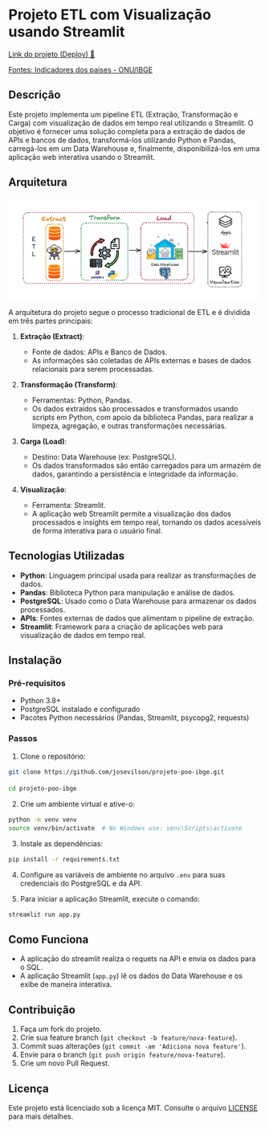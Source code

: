 
# Projeto ETL com Visualização usando Streamlit

[Link do projeto (Deploy) 🚀](https://projeto-poo-ibge-mrfvjqdbvkec5dbz8u3ihx.streamlit.app/)


[Fontes: Indicadores dos paises - ONU/IBGE](https://servicodados.ibge.gov.br/api/docs/paises)

## Descrição

Este projeto implementa um pipeline ETL (Extração, Transformação e Carga) com visualização de dados em tempo real utilizando o Streamlit. O objetivo é fornecer uma solução completa para a extração de dados de APIs e bancos de dados, transformá-los utilizando Python e Pandas, carregá-los em um Data Warehouse e, finalmente, disponibilizá-los em uma aplicação web interativa usando o Streamlit.

## Arquitetura

![Arquitetura do projeto](img/arquitetura.png)

A arquitetura do projeto segue o processo tradicional de ETL e é dividida em três partes principais:

1. **Extração (Extract)**:
   - Fonte de dados: APIs e Banco de Dados.
   - As informações são coletadas de APIs externas e bases de dados relacionais para serem processadas.
   
2. **Transformação (Transform)**:
   - Ferramentas: Python, Pandas.
   - Os dados extraídos são processados e transformados usando scripts em Python, com apoio da biblioteca Pandas, para realizar a limpeza, agregação, e outras transformações necessárias.
   
3. **Carga (Load)**:
   - Destino: Data Warehouse (ex: PostgreSQL).
   - Os dados transformados são então carregados para um armazém de dados, garantindo a persistência e integridade da informação.

4. **Visualização**:
   - Ferramenta: Streamlit.
   - A aplicação web Streamlit permite a visualização dos dados processados e insights em tempo real, tornando os dados acessíveis de forma interativa para o usuário final.

## Tecnologias Utilizadas

- **Python**: Linguagem principal usada para realizar as transformações de dados.
- **Pandas**: Biblioteca Python para manipulação e análise de dados.
- **PostgreSQL**: Usado como o Data Warehouse para armazenar os dados processados.
- **APIs**: Fontes externas de dados que alimentam o pipeline de extração.
- **Streamlit**: Framework para a criação de aplicações web para visualização de dados em tempo real.

## Instalação

### Pré-requisitos

- Python 3.8+
- PostgreSQL instalado e configurado
- Pacotes Python necessários (Pandas, Streamlit, psycopg2, requests)

### Passos

1. Clone o repositório:

```bash
git clone https://github.com/josevilson/projeto-poo-ibge.git

cd projeto-poo-ibge
```

2. Crie um ambiente virtual e ative-o:

```bash
python -m venv venv
source venv/bin/activate  # No Windows use: venv\Scripts\activate
```

3. Instale as dependências:

```bash
pip install -r requirements.txt
```

4. Configure as variáveis de ambiente no arquivo `.env` para suas credenciais do PostgreSQL e da API.


5. Para iniciar a aplicação Streamlit, execute o comando:

```bash
streamlit run app.py
```

## Como Funciona
- A aplicação do streamlit realiza o requets na API e envia os dados para o SQL.
- A aplicação Streamlit (`app.py`) lê os dados do Data Warehouse e os exibe de maneira interativa.

## Contribuição

1. Faça um fork do projeto.
2. Crie sua feature branch (`git checkout -b feature/nova-feature`).
3. Commit suas alterações (`git commit -am 'Adiciona nova feature'`).
4. Envie para o branch (`git push origin feature/nova-feature`).
5. Crie um novo Pull Request.

## Licença

Este projeto está licenciado sob a licença MIT. Consulte o arquivo [LICENSE](LICENSE) para mais detalhes.
